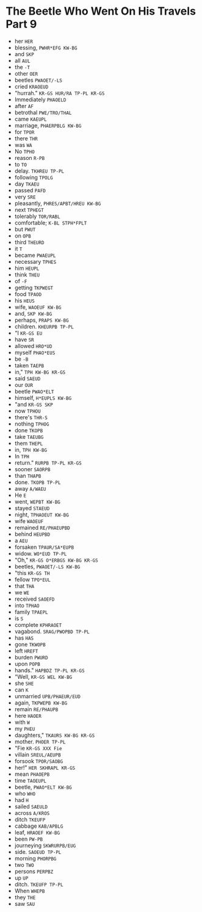 # The Beetle Who Went On His Travels Part 9

* her `HER`
* blessing, `PWHR*EFG KW-BG`
* and `SKP`
* all `AUL`
* the `-T`
* other `OER`
* beetles `PWAOET/-LS`
* cried `KRAOEUD`
* "hurrah." `KR-GS HUR/RA TP-PL KR-GS`
* Immediately `PHAOELD`
* after `AF`
* betrothal `PWE/TRO/THAL`
* came `KAEUPL`
* marriage, `PHAERPBLG KW-BG`
* for `TPOR`
* there `THR`
* was `WA`
* No `TPHO`
* reason `R-PB`
* to `TO`
* delay. `TKHREU TP-PL`
* following `TPOLG`
* day `TKAEU`
* passed `PAFD`
* very `SRE`
* pleasantly, `PHRES/APBT/HREU KW-BG`
* next `TPHEGT`
* tolerably `TOR/RABL`
* comfortable; `K-BL STPH*FPLT`
* but `PWUT`
* on `OPB`
* third `THEURD`
* it `T`
* became `PWAEUPL`
* necessary `TPHES`
* him `HEUPL`
* think `THEU`
* of `-F`
* getting `TKPWEGT`
* food `TPAOD`
* his `HEUS`
* wife, `WAOEUF KW-BG`
* and, `SKP KW-BG`
* perhaps, `PRAPS KW-BG`
* children. `KHEURPB TP-PL`
* "I `KR-GS EU`
* have `SR`
* allowed `HRO*UD`
* myself `PHAO*EUS`
* be `-B`
* taken `TAEPB`
* in," `TPH KW-BG KR-GS`
* said `SAEUD`
* our `OUR`
* beetle `PWAO*ELT`
* himself, `H*EUPLS KW-BG`
* "and `KR-GS SKP`
* now `TPHOU`
* there's `THR-S`
* nothing `TPHOG`
* done `TKOPB`
* take `TAEUBG`
* them `THEPL`
* in, `TPH KW-BG`
* In `TPH`
* return." `RURPB TP-PL KR-GS`
* sooner `SAORPB`
* than `THAPB`
* done. `TKOPB TP-PL`
* away `A/WAEU`
* He `E`
* went, `WEPBT KW-BG`
* stayed `STAEUD`
* night, `TPHAOEUT KW-BG`
* wife `WAOEUF`
* remained `RE/PHAEUPBD`
* behind `HEUPBD`
* a `AEU`
* forsaken `TPAUR/SA*EUPB`
* widow. `WO*EUD TP-PL`
* "Oh," `KR-GS O*ERBGS KW-BG KR-GS`
* beetles, `PWAOET/-LS KW-BG`
* "this `KR-GS TH`
* fellow `TPO*EUL`
* that `THA`
* we `WE`
* received `SAOEFD`
* into `TPHAO`
* family `TPAEPL`
* is `S`
* complete `KPHRAOET`
* vagabond. `SRAG/PWOPBD TP-PL`
* has `HAS`
* gone `TKWOPB`
* left `HREFT`
* burden `PWURD`
* upon `POPB`
* hands." `HAPBDZ TP-PL KR-GS`
* "Well, `KR-GS WEL KW-BG`
* she `SHE`
* can `K`
* unmarried `UPB/PHAEUR/EUD`
* again, `TKPWEPB KW-BG`
* remain `RE/PHAUPB`
* here `HAOER`
* with `W`
* my `PHEU`
* daughters," `TKAURS KW-BG KR-GS`
* mother. `PHOER TP-PL`
* "Fie `KR-GS XXX Fie`
* villain `SREUL/AEUPB`
* forsook `TPOR/SAOBG`
* her!" `HER SKHRAPL KR-GS`
* mean `PHAOEPB`
* time `TAOEUPL`
* beetle, `PWAO*ELT KW-BG`
* who `WHO`
* had `H`
* sailed `SAEULD`
* across `A/KROS`
* ditch `TKEUFP`
* cabbage `KAB/APBLG`
* leaf, `HRAOEF KW-BG`
* been `PW-PB`
* journeying `SKWRURPB/EUG`
* side. `SAOEUD TP-PL`
* morning `PHORPBG`
* two `TWO`
* persons `PERPBZ`
* up `UP`
* ditch. `TKEUFP TP-PL`
* When `WHEPB`
* they `THE`
* saw `SAU`
